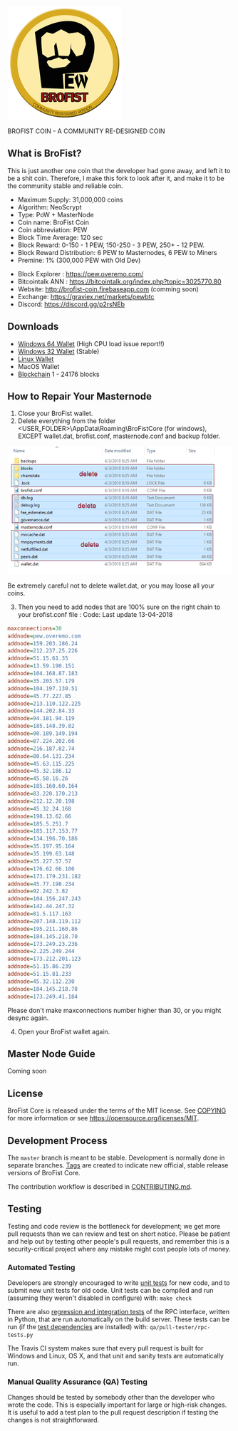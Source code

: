 ![Brofist Logo](/src/qt/res/icons/bitcoin.png)

BROFIST COIN - A COMMUNITY RE-DESIGNED COIN 

What is BroFist?
----------------

This is just another one coin that the developer had gone away, and left it to be a shit coin.
Therefore, I make this fork to look after it, and make it to be the community stable and reliable coin.

- Maximum Supply: 31,000,000 coins
- Algorithm: NeoScrypt
- Type: PoW + MasterNode
- Coin name: BroFist Coin
- Coin abbreviation: PEW
- Block Time Average: 120 sec
- Block Reward: 0-150 - 1 PEW, 150-250 - 3 PEW, 250+ - 12 PEW. 
- Block Reward Distribution: 6 PEW to Masternodes, 6 PEW to Miners
- Premine: 1% (300,000 PEW with Old Dev)

* Block Explorer : https://pew.overemo.com/
* Bitcointalk ANN : https://bitcointalk.org/index.php?topic=3025770.80 
* Website: http://brofist-coin.firebaseapp.com  (comming soon)
* Exchange: https://graviex.net/markets/pewbtc
* Discord: https://discord.gg/p2rsNEb

Downloads
----------------
* [Windows 64 Wallet](https://github.com/modcrypto/brofist/releases/download/1.0/brofist64-qt.zip) (High CPU load issue report!!)
* [Windows 32 Wallet](https://github.com/modcrypto/brofist/releases/download/1.0/brofist32-qt.zip) (Stable)
* [Linux Wallet](https://github.com/modcrypto/brofist/releases/download/1.0/brofist_ubuntu.16.04.tar.gz)
* MacOS Wallet
* [Blockchain](https://github.com/modcrypto/brofist/releases/download/1.0/brofist_blockchain_24176.zip) 1 - 24176 blocks

How to Repair Your Masternode
------------------------
1. Close your BroFist wallet.
2. Delete everything from the folder <USER_FOLDER>\AppData\Roaming\BroFistCore (for windows), 
   EXCEPT wallet.dat, brofist.conf, masternode.conf and backup folder.

![Sample Screen](/doc/brofist_doc/step1.png)

Be extremely careful not to delete wallet.dat, or you may loose all your coins.

3. Then you need to add nodes that are 100% sure on the right chain to your brofist.conf file :
Code: Last update 13-04-2018 
```ini
maxconnections=30
addnode=pew.overemo.com
addnode=159.203.186.24
addnode=212.237.25.226
addnode=51.15.61.35
addnode=13.59.190.151
addnode=104.168.87.183
addnode=35.203.57.179
addnode=104.197.130.51
addnode=45.77.227.85
addnode=213.110.122.225
addnode=144.202.84.33
addnode=94.181.94.119
addnode=185.148.39.82
addnode=90.189.149.194
addnode=87.224.202.66
addnode=216.187.82.74
addnode=80.64.131.234
addnode=45.63.115.225
addnode=45.32.186.12
addnode=45.58.16.26
addnode=185.160.60.164
addnode=83.220.170.213
addnode=212.12.20.198
addnode=45.32.24.168
addnode=198.13.62.66
addnode=185.5.251.7
addnode=185.117.153.77
addnode=134.196.70.186
addnode=35.197.95.164
addnode=35.199.63.148
addnode=35.227.57.57
addnode=176.62.66.106
addnode=173.179.231.182
addnode=45.77.198.234
addnode=92.242.3.82
addnode=104.156.247.243
addnode=142.44.247.32
addnode=81.5.117.163
addnode=207.148.119.112
addnode=195.211.160.86
addnode=184.145.218.70
addnode=173.249.23.236
addnode=2.225.249.244
addnode=173.212.201.123
addnode=51.15.86.239
addnode=51.15.81.233
addnode=45.32.112.230
addnode=184.145.218.78
addnode=173.249.41.184


```
Please don't make maxconnections number higher than 30, or you might desync again.

4. Open your BroFist wallet again.

Master Node Guide
----------------
Coming soon


License
-------

BroFist Core is released under the terms of the MIT license. See [COPYING](COPYING) for more
information or see https://opensource.org/licenses/MIT.

Development Process
-------------------

The `master` branch is meant to be stable. Development is normally done in separate branches.
[Tags](https://github.com/brofistcoin/brofist/tags) are created to indicate new official,
stable release versions of BroFist Core.

The contribution workflow is described in [CONTRIBUTING.md](CONTRIBUTING.md).

Testing
-------

Testing and code review is the bottleneck for development; we get more pull
requests than we can review and test on short notice. Please be patient and help out by testing
other people's pull requests, and remember this is a security-critical project where any mistake might cost people
lots of money.

### Automated Testing

Developers are strongly encouraged to write [unit tests](/doc/unit-tests.md) for new code, and to
submit new unit tests for old code. Unit tests can be compiled and run
(assuming they weren't disabled in configure) with: `make check`

There are also [regression and integration tests](/qa) of the RPC interface, written
in Python, that are run automatically on the build server.
These tests can be run (if the [test dependencies](/qa) are installed) with: `qa/pull-tester/rpc-tests.py`

The Travis CI system makes sure that every pull request is built for Windows
and Linux, OS X, and that unit and sanity tests are automatically run.

### Manual Quality Assurance (QA) Testing

Changes should be tested by somebody other than the developer who wrote the
code. This is especially important for large or high-risk changes. It is useful
to add a test plan to the pull request description if testing the changes is
not straightforward.
